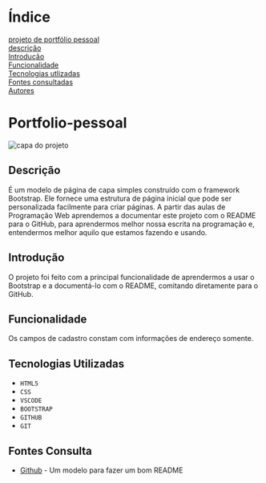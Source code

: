 # Índice

[projeto de portfólio pessoal](#portfolio-pessoal)  
[descrição](#descri%C3%A7%C3%A3o)  
[Introdução](#introdu%C3%A7%C3%A3o)  
[Funcionalidade](l#funcionalidades)  
[Tecnologias utlizadas](#tecnologias-utilizadas)  
[Fontes consultadas](#fontes-consultadas)  
[Autores](#autores)  
 
# Portfolio-pessoal
![capa do projeto]()
## Descrição 
É um modelo de página de capa simples construído com o framework Bootstrap. Ele fornece uma estrutura de página inicial que pode ser personalizada facilmente para criar páginas. A partir das aulas de Programação Web aprendemos a documentar este projeto com o README para o GitHub, para aprendermos melhor nossa escrita na programação e, entendermos melhor aquilo que estamos fazendo e usando.
## Introdução
O projeto foi feito com a principal funcionalidade de aprendermos a usar o Bootstrap e a documentá-lo com o README, comitando diretamente para o GitHub.

## Funcionalidade

 

Os campos de cadastro constam com informações de endereço somente.

 

## Tecnologias Utilizadas

* ``HTML5``
* ``CSS``
* ``VSCODE``
* ``BOOTSTRAP``
* ``GITHUB``
* ``GIT``

## Fontes Consulta
* [Github](https://gist.github.com/lohhans/f8da0b147550df3f96914d3797e9fb89) - Um modelo para fazer um bom README

 
